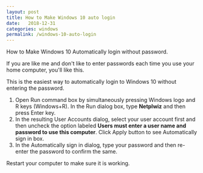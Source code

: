 ```yaml
---
layout: post
title: How to Make Windows 10 auto login
date:   2018-12-31
categories: windows
permalink: /windows-10-auto-login
---
```

How to Make Windows 10 Automatically login without password.

If you are like me and don't like to enter passwords each time you use your home computer, you'll like this.

This is the easiest way to automatically login to Windows 10 without entering the password.

1. Open Run command box by simultaneously pressing Windows logo and R keys (Windows+R). In the Run dialog box, type **Netplwiz** and then press Enter key.
2. In the resulting User Accounts dialog, select your user account first and then uncheck the option labeled **Users must enter a user name and password to use this computer**. Click Apply button to see Automatically sign in box.
3. In the Automatically sign in dialog, type your password and then re-enter the password to confirm the same.

Restart your computer to make sure it is working.
